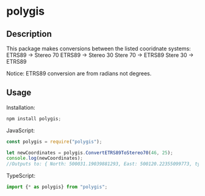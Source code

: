 # polygis  

## Description

This package makes conversions between the listed cooridnate systems:
ETRS89 -> Stereo 70
ETRS89 -> Stereo 30
Stere 70 -> ETRS89
Stere 30 -> ETRS89

Notice:  ETRS89 conversion are from radians not degrees.

## Usage  


Installation:  

``` javascript  
npm install polygis;
```

JavaScript:  

``` javascript  
const polygis = require("polygis");

let newCoordinates = polygis.ConvertETRS89ToStereo70(46, 25);
console.log(newCoordinates);
//Outputs to: { North: 500031.19039881293, East: 500120.22355099773, type: 70 }

```

TypeScript:  

``` javascript  
import {* as polygis} from "polygis";
```
